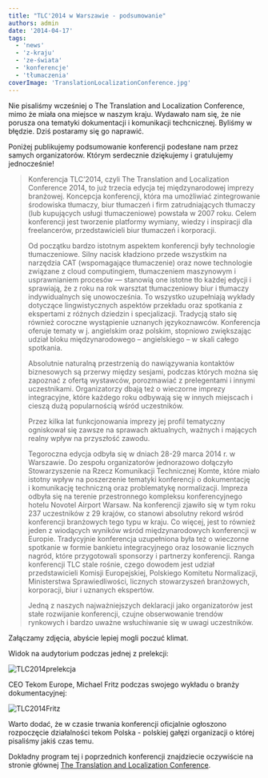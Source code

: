 ```yaml
---
title: "TLC'2014 w Warszawie - podsumowanie"
authors: admin
date: '2014-04-17'
tags:
  - 'news'
  - 'z-kraju'
  - 'ze-świata'
  - 'konferencje'
  - 'tłumaczenia'
coverImage: 'TranslationLocalizationConference.jpg'
---
```


Nie pisaliśmy wcześniej o The Translation and Localization Conference, mimo że
miała ona miejsce w naszym kraju. Wydawało nam się, że nie porusza ona tematyki
dokumentacji i komunikacji techcnicznej. Byliśmy w błędzie. Dziś postaramy się
go naprawić.

<!--truncate-->

Poniżej publikujemy podsumowanie konferencji podesłane nam przez samych
organizatorów. Którym serdecznie dziękujemy i gratulujemy jednocześnie!

> Konferencja TLC’2014, czyli The Translation and Localization Conference 2014,
> to już trzecia edycja tej międzynarodowej imprezy branżowej. Koncepcja
> konferencji, która ma umożliwiać zintegrowanie środowiska tłumaczy, biur
> tłumaczeń i firm zatrudniających tłumaczy (lub kupujących usługi
> tłumaczeniowe) powstała w 2007 roku. Celem konferencji jest tworzenie
> platformy wymiany, wiedzy i inspiracji dla freelancerów, przedstawicieli biur
> tłumaczeń i korporacji.
>
> Od początku bardzo istotnym aspektem konferencji były technologie
> tłumaczeniowe. Silny nacisk kładziono przede wszystkim na narzędzia CAT
> (wspomagające tłumaczenie) oraz nowe technologie związane z cloud
> computingiem, tłumaczeniem maszynowym i usprawnianiem procesów — stanowią one
> istotne tło każdej edycji i sprawiają, że z roku na rok warsztat tłumaczeniowy
> biur i tłumaczy indywidualnych się unowocześnia. To wszystko uzupełniają
> wykłady dotyczące lingwistycznych aspektów przekładu oraz spotkania z
> ekspertami z różnych dziedzin i specjalizacji. Tradycją stało się również
> coroczne wystąpienie uznanych językoznawców. Konferencja oferuje tematy w j.
> angielskim oraz polskim, stopniowo zwiększając udział bloku międzynarodowego –
> angielskiego – w skali całego spotkania.
>
> Absolutnie naturalną przestrzenią do nawiązywania kontaktów biznesowych są
> przerwy między sesjami, podczas których można się zapoznać z ofertą wystawców,
> porozmawiać z prelegentami i innymi uczestnikami. Organizatorzy dbają też o
> wieczorne imprezy integracyjne, które każdego roku odbywają się w innych
> miejscach i cieszą dużą popularnością wśród uczestników.
>
> Przez kilka lat funkcjonowania imprezy jej profil tematyczny ogniskował się
> zawsze na sprawach aktualnych, ważnych i mających realny wpływ na przyszłość
> zawodu.
>
> Tegoroczna edycja odbyła się w dniach 28-29 marca 2014 r. w Warszawie. Do
> zespołu organizatorów jednorazowo dołączyło Stowarzyszenie na Rzecz
> Komunikacji Technicznej Komte, które miało istotny wpływ na poszerzenie
> tematyki konferencji o dokumentację i komunikację techniczną oraz problematykę
> normalizacji. Impreza odbyła się na terenie przestronnego kompleksu
> konferencyjnego hotelu Novotel Airport Warsaw. Na konferencji zjawiło się w
> tym roku 237 uczestników z 29 krajów, co stanowi absolutny rekord wśród
> konferencji branżowych tego typu w kraju. Co więcej, jest to również jeden
> z wiodących wyników wśród międzynarodowych konferencji w Europie. Tradycyjnie
> konferencja uzupełniona była też o wieczorne spotkanie w formie bankietu
> integracyjnego oraz losowanie licznych nagród, które przygotowali sponsorzy i
> partnerzy konferencji. Ranga konferencji TLC stale rośnie, czego dowodem jest
> udział przedstawicieli Komisji Europejskiej, Polskiego Komitetu Normalizacji,
> Ministerstwa Sprawiedliwości, licznych stowarzyszeń branżowych, korporacji,
> biur i uznanych ekspertów.
>
> Jedną z naszych najważniejszych deklaracji jako organizatorów jest stałe
> rozwijanie konferencji, czujne obserwowanie trendów rynkowych i bardzo uważne
> wsłuchiwanie się w uwagi uczestników.

Załączamy zdjęcia, abyście lepiej mogli poczuć klimat.

Widok na audytorium podczas jednej z prelekcji:

![TLC2014prelekcja](images/TLC2014prelekcja-300x168.jpg)

CEO Tekom Europe, Michael Fritz podczas swojego wykładu o branży
dokumentacyjnej:

![TLC2014Fritz](images/TLC2014Fritz-300x168.jpg)

Warto dodać, że w czasie trwania konferencji oficjalnie ogłoszono rozpoczęcie
działalności tekom Polska - polskiej gałęzi organizacji o której pisaliśmy jakiś
czas temu.

Dokładny program tej i poprzednich konferencji znajdziecie oczywiście na stronie
głównej
[The Translation and Localization Conference](http://www.translation-conference.com/pl).
